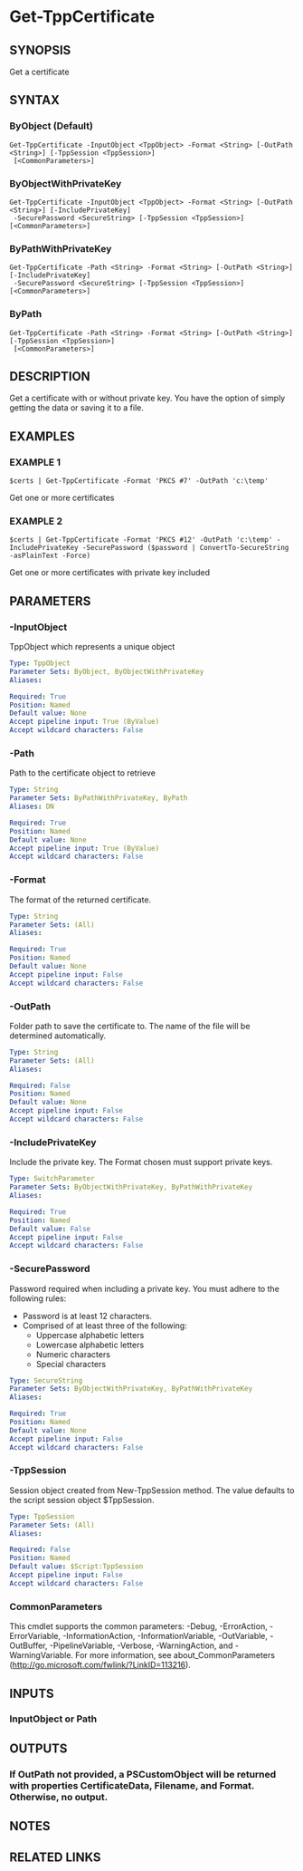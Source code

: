 # Get-TppCertificate

## SYNOPSIS
Get a certificate

## SYNTAX

### ByObject (Default)
```
Get-TppCertificate -InputObject <TppObject> -Format <String> [-OutPath <String>] [-TppSession <TppSession>]
 [<CommonParameters>]
```

### ByObjectWithPrivateKey
```
Get-TppCertificate -InputObject <TppObject> -Format <String> [-OutPath <String>] [-IncludePrivateKey]
 -SecurePassword <SecureString> [-TppSession <TppSession>] [<CommonParameters>]
```

### ByPathWithPrivateKey
```
Get-TppCertificate -Path <String> -Format <String> [-OutPath <String>] [-IncludePrivateKey]
 -SecurePassword <SecureString> [-TppSession <TppSession>] [<CommonParameters>]
```

### ByPath
```
Get-TppCertificate -Path <String> -Format <String> [-OutPath <String>] [-TppSession <TppSession>]
 [<CommonParameters>]
```

## DESCRIPTION
Get a certificate with or without private key.
You have the option of simply getting the data or saving it to a file.

## EXAMPLES

### EXAMPLE 1
```
$certs | Get-TppCertificate -Format 'PKCS #7' -OutPath 'c:\temp'
```

Get one or more certificates

### EXAMPLE 2
```
$certs | Get-TppCertificate -Format 'PKCS #12' -OutPath 'c:\temp' -IncludePrivateKey -SecurePassword ($password | ConvertTo-SecureString -asPlainText -Force)
```

Get one or more certificates with private key included

## PARAMETERS

### -InputObject
TppObject which represents a unique object

```yaml
Type: TppObject
Parameter Sets: ByObject, ByObjectWithPrivateKey
Aliases:

Required: True
Position: Named
Default value: None
Accept pipeline input: True (ByValue)
Accept wildcard characters: False
```

### -Path
Path to the certificate object to retrieve

```yaml
Type: String
Parameter Sets: ByPathWithPrivateKey, ByPath
Aliases: DN

Required: True
Position: Named
Default value: None
Accept pipeline input: True (ByValue)
Accept wildcard characters: False
```

### -Format
The format of the returned certificate.

```yaml
Type: String
Parameter Sets: (All)
Aliases:

Required: True
Position: Named
Default value: None
Accept pipeline input: False
Accept wildcard characters: False
```

### -OutPath
Folder path to save the certificate to.
The name of the file will be determined automatically.

```yaml
Type: String
Parameter Sets: (All)
Aliases:

Required: False
Position: Named
Default value: None
Accept pipeline input: False
Accept wildcard characters: False
```

### -IncludePrivateKey
Include the private key.
The Format chosen must support private keys.

```yaml
Type: SwitchParameter
Parameter Sets: ByObjectWithPrivateKey, ByPathWithPrivateKey
Aliases:

Required: True
Position: Named
Default value: False
Accept pipeline input: False
Accept wildcard characters: False
```

### -SecurePassword
Password required when including a private key.
You must adhere to the following rules:
- Password is at least 12 characters.
- Comprised of at least three of the following:
    - Uppercase alphabetic letters
    - Lowercase alphabetic letters
    - Numeric characters
    - Special characters

```yaml
Type: SecureString
Parameter Sets: ByObjectWithPrivateKey, ByPathWithPrivateKey
Aliases:

Required: True
Position: Named
Default value: None
Accept pipeline input: False
Accept wildcard characters: False
```

### -TppSession
Session object created from New-TppSession method.
The value defaults to the script session object $TppSession.

```yaml
Type: TppSession
Parameter Sets: (All)
Aliases:

Required: False
Position: Named
Default value: $Script:TppSession
Accept pipeline input: False
Accept wildcard characters: False
```

### CommonParameters
This cmdlet supports the common parameters: -Debug, -ErrorAction, -ErrorVariable, -InformationAction, -InformationVariable, -OutVariable, -OutBuffer, -PipelineVariable, -Verbose, -WarningAction, and -WarningVariable.
For more information, see about_CommonParameters (http://go.microsoft.com/fwlink/?LinkID=113216).

## INPUTS

### InputObject or Path
## OUTPUTS

### If OutPath not provided, a PSCustomObject will be returned with properties CertificateData, Filename, and Format.  Otherwise, no output.
## NOTES

## RELATED LINKS
